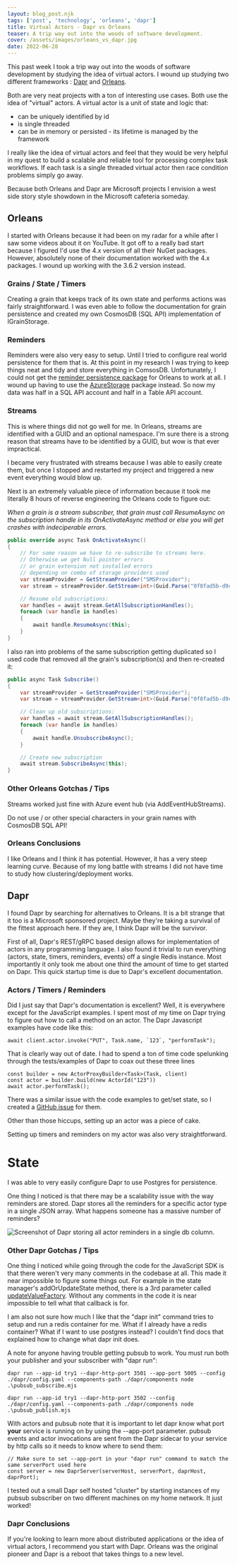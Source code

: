 ```yaml
---
layout: blog_post.njk
tags: ['post', 'technology', 'orleans', 'dapr']
title: Virtual Actors - Dapr vs Orleans
teaser: A trip way out into the woods of software development.
cover: /assets/images/orleans_vs_dapr.jpg
date: 2022-06-28
---
```


This past week I took a trip way out into the woods of software development by studying the idea of virtual actors.  I wound up studying two different frameworks : [Dapr](https://dapr.io/) and [Orleans](https://docs.microsoft.com/en-us/dotnet/orleans/).

Both are very neat projects with a ton of interesting use cases.  Both use the idea of "virtual" actors.  A virtual actor is a unit of state and logic that:
- can be uniquely identified by id
- is single threaded
- can be in memory or persisted - its lifetime is managed by the framework

I really like the idea of virtual actors and feel that they would be very helpful in my quest to build a scalable and reliable tool for processing complex task workflows.  If each task is a single threaded virtual actor then race condition problems simply go away.

Because both Orleans and Dapr are Microsoft projects I envision a west side story style showdown in the Microsoft cafeteria someday.

## Orleans

I started with Orleans because it had been on my radar for a while after I saw some videos about it on YouTube.  It got off to a really bad start because I figured I'd use the 4.x version of all their NuGet packages. However, absolutely none of their documentation worked with the 4.x packages. I wound up working with the 3.6.2 version instead.

### Grains / State / Timers

Creating a grain that keeps track of its own state and performs actions was fairly straightforward.  I was even able to follow the documentation for grain persistence and created my own CosmosDB (SQL API) implementation of IGrainStorage. 

### Reminders

Reminders were also very easy to setup.  Until I tried to configure real world persistence for them that is.  At this point in my research I was trying to keep things neat and tidy and store everything in ComsosDB. Unfortunately, I could not get the [reminder persistence package](https://github.com/OrleansContrib/Orleans.CosmosDB) for Orleans to work at all. I wound up having to use the [AzureStorage](https://www.nuget.org/packages/Microsoft.Orleans.Reminders.AzureStorage/) package instead.  So now my data was half in a SQL API account and half in a Table API account.

### Streams

This is where things did not go well for me. In Orleans, streams are identified with a GUID and an optional namespace.  I'm sure there is a strong reason that streams have to be identified by a GUID, but wow is that ever impractical.

I became very frustrated with streams because I was able to easily create them, but once I stopped and restarted my project and triggered a new event everything would blow up.  

Next is an extremely valuable piece of information because it took me literally 8 hours of reverse engineering the Orleans code to figure out:

_When a grain is a stream subscriber, that grain must call ResumeAsync on the subscription handle in its OnActivateAsync method or else you will get crashes with indeciperable errors._

```C#
public override async Task OnActivateAsync()
{
    // For some reason we have to re-subscribe to streams here.
    // Otherwise we get Null pointer errors
    // or grain extension not installed errors
    // depending on combo of storage providers used
    var streamProvider = GetStreamProvider("SMSProvider");
    var stream = streamProvider.GetStream<int>(Guid.Parse("0f8fad5b-d9cb-469f-a165-70867728950e"), "HitsLog");

    // Resume old subscriptions:
    var handles = await stream.GetAllSubscriptionHandles();
    foreach (var handle in handles)
    {
        await handle.ResumeAsync(this);
    }
}
```

I also ran into problems of the same subscription getting duplicated so I used code that removed all the grain's subscription(s) and then re-created it:

```C#
public async Task Subscribe()
{
    var streamProvider = GetStreamProvider("SMSProvider");
    var stream = streamProvider.GetStream<int>(Guid.Parse("0f8fad5b-d9cb-469f-a165-70867728950e"), "HitsLog");

    // Clean up old subscriptions:
    var handles = await stream.GetAllSubscriptionHandles();
    foreach (var handle in handles)
    {
        await handle.UnsubscribeAsync();
    }

    // Create new subscription
    await stream.SubscribeAsync(this);
}
```

### Other Orleans Gotchas / Tips

Streams worked just fine with Azure event hub (via AddEventHubStreams).

Do not use / or other special characters in your grain names with CosmosDB SQL API!

### Orleans Conclusions

I like Orleans and I think it has potential. However, it has a very steep learning curve. Because of my long battle with streams I did not have time to study how clustering/deployment works.

## Dapr

I found Dapr by searching for alternatives to Orleans. It is a bit strange that it too is a Microsoft sponsored project. Maybe they're taking a survival of the fittest approach here.  If they are, I think Dapr will be the survivor.

First of all, Dapr's REST/gRPC based design allows for implementation of actors in any programming language.  I also found it trivial to run everything (actors, state, timers, reminders, events) off a single Redis instance.  Most importantly it only took me about one third the amount of time to get started on Dapr.  This quick startup time is due to Dapr's excellent documentation.

### Actors / Timers / Reminders

Did I just say that Dapr's documentation is excellent?  Well, it is everywhere except for the JavaScript examples.  I spent most of my time on Dapr trying to figure out how to call a method on an actor.  The Dapr Javascript examples have code like this:

```
await client.actor.invoke("PUT", Task.name, `123`, "performTask");
```

That is clearly way out of date.  I had to spend a ton of time code spelunking through the tests/examples of Dapr to coax out these three lines

```
const builder = new ActorProxyBuilder<Task>(Task, client)
const actor = builder.build(new ActorId("123"))
await actor.performTask();
```

There was a similar issue with the code examples to get/set state, so I created a [GitHub issue](https://github.com/dapr/docs/issues/2582) for them.

Other than those hiccups, setting up an actor was a piece of cake.

Setting up timers and reminders on my actor was also very straightforward.  

# State

I was able to very easily configure Dapr to use Postgres for persistence.

One thing I noticed is that there may be a scalability issue with the way reminders are stored.  Dapr stores all the reminders for a specific actor type in a single JSON array.  What happens someone has a massive number of reminders?

![Screenshot of Dapr storing all actor reminders in a single db column.](/assets/images/dapr_reminders_storage.jpg)

### Other Dapr Gotchas / Tips

One thing I noticed while going through the code for the JavaScript SDK is that there weren't very many comments in the codebase at all.  This made it near impossible to figure some things out. For example in the state manager's addOrUpdateState method, there is a 3rd parameter called [updateValueFactory](https://github.com/dapr/js-sdk/blob/1e1a8cbbfc3ec455a5d3c90a9616ae594d2e7c5a/src/actors/runtime/ActorStateManager.ts#L204). Without any comments in the code it is near impossible to tell what that callback is for.

I am also not sure how much I like that the "dapr init" command tries to setup and run a redis container for me.  What if I already have a redis container?  What if I want to use postgres instead? I couldn't find docs that explained how to change what dapr init does.

A note for anyone having trouble getting pubsub to work.  You must run both your publisher and your subscriber with "dapr run":
```
dapr run --app-id try1 --dapr-http-port 3501 --app-port 5005 --config ./dapr/config.yaml --components-path ./dapr/components node .\pubsub_subscribe.mjs

dapr run --app-id try1 --dapr-http-port 3502 --config ./dapr/config.yaml --components-path ./dapr/components node .\pubsub_publish.mjs
```

With actors and pubsub note that it is important to let dapr know what port **your** service is running on by using the --app-port parameter.  pubsub events and actor invocations are sent from the Dapr sidecar to your service by http calls so it needs to know where to send them:

```
// Make sure to set --app-port in your "dapr run" command to match the same serverPort used here
const server = new DaprServer(serverHost, serverPort, daprHost, daprPort);
```

I tested out a small Dapr self hosted "cluster" by starting instances of my pubsub subscriber on two different machines on my home network. It just worked!

### Dapr Conclusions

If you're looking to learn more about distributed applications or the idea of virtual actors, I recommend you start with Dapr.  Orleans was the original pioneer and Dapr is a reboot that takes things to a new level.
